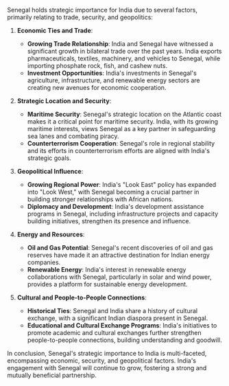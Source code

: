 Senegal holds strategic importance for India due to several factors, primarily relating to trade, security, and geopolitics:

1. **Economic Ties and Trade**:
    * **Growing Trade Relationship**: India and Senegal have witnessed a significant growth in bilateral trade over the past years. India exports pharmaceuticals, textiles, machinery, and vehicles to Senegal, while importing phosphate rock, fish, and cashew nuts. 
    * **Investment Opportunities**:  India's investments in Senegal's agriculture, infrastructure, and renewable energy sectors are creating new avenues for economic cooperation.

2. **Strategic Location and Security**:
    * **Maritime Security**: Senegal's strategic location on the Atlantic coast makes it a critical point for maritime security.  India, with its growing maritime interests, views Senegal as a key partner in safeguarding sea lanes and combating piracy.
    * **Counterterrorism Cooperation**: Senegal's role in regional stability and its efforts in counterterrorism efforts are aligned with India's strategic goals. 

3. **Geopolitical Influence**:
    * **Growing Regional Power**: India's "Look East" policy has expanded into "Look West," with Senegal becoming a crucial partner in building stronger relationships with African nations.
    * **Diplomacy and Development**:  India's development assistance programs in Senegal, including infrastructure projects and capacity building initiatives, strengthen its presence and influence.

4. **Energy and Resources**:
    * **Oil and Gas Potential**: Senegal's recent discoveries of oil and gas reserves have made it an attractive destination for Indian energy companies.
    * **Renewable Energy**:  India's interest in renewable energy collaborations with Senegal, particularly in solar and wind power,  provides a platform for sustainable energy development.

5. **Cultural and People-to-People Connections**:
    * **Historical Ties**:  Senegal and India share a history of cultural exchange, with a significant Indian diaspora present in Senegal.
    * **Educational and Cultural Exchange Programs**: India's initiatives to promote academic and cultural exchanges further strengthen people-to-people connections, building understanding and goodwill.

In conclusion, Senegal's strategic importance to India is multi-faceted, encompassing economic, security, and geopolitical factors. India's engagement with Senegal will continue to grow, fostering a strong and mutually beneficial partnership. 
